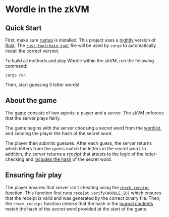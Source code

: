 # Wordle in the zkVM

## Quick Start

First, make sure [rustup](https://rustup.rs) is installed. This project uses a [nightly](https://doc.rust-lang.org/book/appendix-07-nightly-rust.html) version of [Rust](https://doc.rust-lang.org/book/ch01-01-installation.html). The [`rust-toolchain.toml`](../../rust-toolchain.toml) file will be used by `cargo` to automatically install the correct version.

To build all methods and play Wordle within the zkVM, run the following command:

```
cargo run
```

Then, start guessing 5 letter words!

## About the game

The [game](src/main.rs) consists of two agents: a player and a server.
The zkVM enforces that the server plays fairly.

The game begins with the server choosing a secret word from the [wordlist](src/wordlist.rs), and sending the player the hash of the secret word.

The player then submits guesses. After each guess, the server returns which letters from the guess match the letters in the secret word.
In addition, the server returns a [receipt](https://www.risczero.com/docs/explainers/proof-system/) that attests to the logic of the letter-checking and [includes the hash](methods/guest/src/main.rs) of the secret word.

## Ensuring fair play

The player ensures that server isn't cheating using the [`check_receipt` function](src/main.rs).
This function first runs `receipt.verify(WORDLE_ID)` which ensures that the receipt is valid and was generated by the correct binary file.
Then, the `check_receipt` function checks that the hash in the [journal contents](https://www.risczero.com/docs/explainers/zkvm/) match the hash of the secret word provided at the start of the game.
